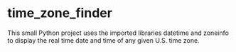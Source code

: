 # time_zone_finder
This small Python project uses the imported libraries datetime and zoneinfo to display the real time date and time of any given U.S. time zone. 
